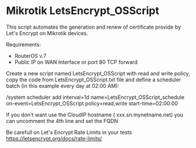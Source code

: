 # Mikrotik LetsEncrypt_OSScript
This script automates the generation and renew of certificate provide by Let's Encrypt on Mikrotik devices.

Requirements:
 - RouterOS v.7
 - Public IP on WAN Interface or port 80 TCP forward 


Create a new script named LetsEncrypt_OSScript with read and write policy, copy the code from LetsEncrypt_OSScript.txt file and define a scheduler batch (in this example every day at 02:00 AM):

/system scheduler add interval=1d name=LetsEncrypt_OSScript_schedule on-event=LetsEncrypt_OSScript policy=read,write start-time=02:00:00

If you don't want use the CloudIP hostname ( xxx.sn.mynetname.net) you can uncomment the 4th line and set the FQDN

Be carefull on Let's Encrypt Rate Limits in your tests https://letsencrypt.org/docs/rate-limits/
